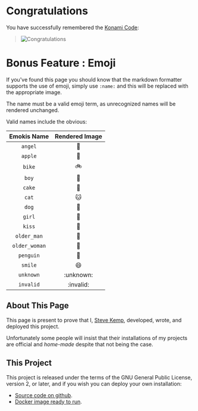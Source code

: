 # Congratulations

You have successfully remembered the [Konami Code](http://en.wikipedia.org/wiki/Konami_Code):

> ![Congratulations](/img/e.png "Congratulations")

# Bonus Feature : Emoji

If you've found this page you should know that the markdown formatter supports the use of emoji, simply use `:name:` and this will be replaced with the appropriate image.

The name must be a valid emoji term, as unrecognized names will be rendered unchanged.

Valid names include the obvious:

| Emokis Name | Rendered Image |
|:-----------:|:--------------:|
|`angel`      | :angel:        |
|`apple`      | :apple:        |
|`bike`       | :bike:         |
|`boy`        | :boy:          |
|`cake`       | :cake:         |
|`cat`        | :cat:          |
|`dog`        | :dog:          |
|`girl`       | :girl:         |
|`kiss`       | :kiss:         |
|`older_man`  | :older_man:    |
|`older_woman`| :older_woman:  |
|`penguin`    | :penguin:      |
|`smile`      | :smile:        |
|`unknown`    | :unknown:      |
|`invalid`    | :invalid:      |



## About This Page

This page is present to prove that I, [Steve Kemp](http://steve.org.uk/),
developed, wrote, and deployed this project.

Unfortunately some people will insist that their installations of my
projects are official and _home-made_ despite that not being the case.

## This Project

This project is released under the terms of the GNU General Public License,
version 2, or later, and if you wish you can deploy your own installation:

* [Source code on github](https://github.com/skx/markdown.share/).
* [Docker image ready to run](https://index.docker.io/u/skxskx/markdown.share/).
